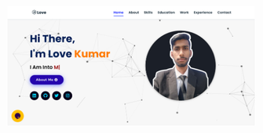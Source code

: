 <p align="center">
  <img src="assets/images/projects/Screenshot (246).png" alt="Front Page" />
</p>

